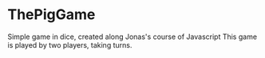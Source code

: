 # ThePigGame
Simple game in dice, created along Jonas's course of Javascript
This game is played by two players, taking turns. 
